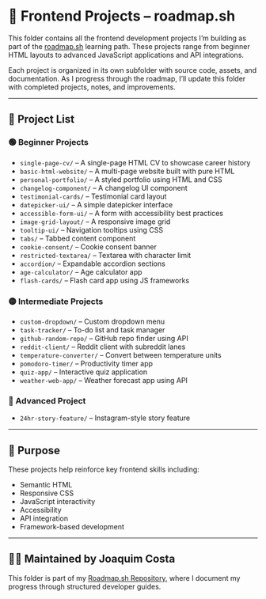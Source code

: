 # 🎯 Frontend Projects – roadmap.sh

This folder contains all the frontend development projects I’m building as part of the [roadmap.sh](https://roadmap.sh/) learning path. These projects range from beginner HTML layouts to advanced JavaScript applications and API integrations.

Each project is organized in its own subfolder with source code, assets, and documentation. As I progress through the roadmap, I’ll update this folder with completed projects, notes, and improvements.

---

## 📁 Project List

### 🟢 Beginner Projects
- `single-page-cv/` – A single-page HTML CV to showcase career history  
- `basic-html-website/` – A multi-page website built with pure HTML  
- `personal-portfolio/` – A styled portfolio using HTML and CSS  
- `changelog-component/` – A changelog UI component  
- `testimonial-cards/` – Testimonial card layout  
- `datepicker-ui/` – A simple datepicker interface  
- `accessible-form-ui/` – A form with accessibility best practices  
- `image-grid-layout/` – A responsive image grid  
- `tooltip-ui/` – Navigation tooltips using CSS  
- `tabs/` – Tabbed content component  
- `cookie-consent/` – Cookie consent banner  
- `restricted-textarea/` – Textarea with character limit  
- `accordion/` – Expandable accordion sections  
- `age-calculator/` – Age calculator app  
- `flash-cards/` – Flash card app using JS frameworks  

### 🟡 Intermediate Projects
- `custom-dropdown/` – Custom dropdown menu  
- `task-tracker/` – To-do list and task manager  
- `github-random-repo/` – GitHub repo finder using API  
- `reddit-client/` – Reddit client with subreddit lanes  
- `temperature-converter/` – Convert between temperature units  
- `pomodoro-timer/` – Productivity timer app  
- `quiz-app/` – Interactive quiz application  
- `weather-web-app/` – Weather forecast app using API  

### 🔴 Advanced Project
- `24hr-story-feature/` – Instagram-style story feature

---

## 🧠 Purpose

These projects help reinforce key frontend skills including:
- Semantic HTML  
- Responsive CSS  
- JavaScript interactivity  
- Accessibility  
- API integration  
- Framework-based development

---

## 👨‍💻 Maintained by Joaquim Costa

This folder is part of my [Roadmap.sh Repository](https://github.com/joaquimdacosta1999/roadmap-sh-repository), where I document my progress through structured developer guides.

